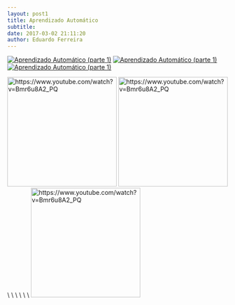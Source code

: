 ```yaml
---
layout: post1
title: Aprendizado Automático
subtitle: 
date: 2017-03-02 21:11:20
author: Eduardo Ferreira
---
```


[![Aprendizado Automático (parte 1)](<img src="https://img.youtube.com/vi/Bmr6u8A2_PQ/0.jpg" alt="https://www.youtube.com/watch?v=Bmr6u8A2_PQ" style="width: 100px;"/>)](https://www.youtube.com/watch?v=Bmr6u8A2_PQ "Aprendizado Automático (parte 1) - Clique para assistir!")                                                   [![Aprendizado Automático (parte 1)](<img src="https://img.youtube.com/vi/Bmr6u8A2_PQ/0.jpg" alt="https://www.youtube.com/watch?v=Bmr6u8A2_PQ" style="width: 100px;"/>)](https://www.youtube.com/watch?v=Bmr6u8A2_PQ "Aprendizado Automático (parte 1) - Clique para assistir!")  [![Aprendizado Automático (parte 1)](<img src="https://img.youtube.com/vi/Bmr6u8A2_PQ/0.jpg" alt="https://www.youtube.com/watch?v=Bmr6u8A2_PQ" style="width: 100px;"/>)](https://www.youtube.com/watch?v=Bmr6u8A2_PQ "Aprendizado Automático (parte 1) - Clique para assistir!")

<img src="https://img.youtube.com/vi/Bmr6u8A2_PQ/0.jpg" alt="https://www.youtube.com/watch?v=Bmr6u8A2_PQ" style="width: 250px;"/>  <img src="https://img.youtube.com/vi/Bmr6u8A2_PQ/0.jpg" alt="https://www.youtube.com/watch?v=Bmr6u8A2_PQ" style="width: 250px;"/> \ \ \ \ \ \ <img src="https://img.youtube.com/vi/Bmr6u8A2_PQ/0.jpg" alt="https://www.youtube.com/watch?v=Bmr6u8A2_PQ" style="width: 250px;"/>
